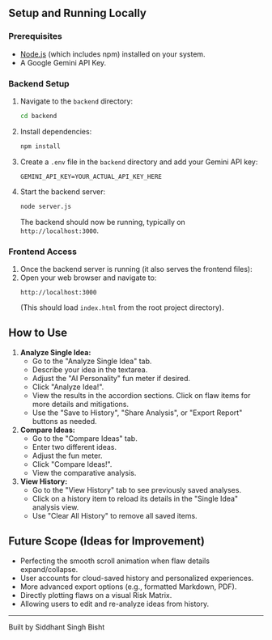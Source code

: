 
## Setup and Running Locally

### Prerequisites

*   [Node.js](https://nodejs.org/) (which includes npm) installed on your system.
*   A Google Gemini API Key.

### Backend Setup

1.  Navigate to the `backend` directory:
    ```bash
    cd backend
    ```
2.  Install dependencies:
    ```bash
    npm install
    ```
3.  Create a `.env` file in the `backend` directory and add your Gemini API key:
    ```
    GEMINI_API_KEY=YOUR_ACTUAL_API_KEY_HERE
    ```
4.  Start the backend server:
    ```bash
    node server.js
    ```
    The backend should now be running, typically on `http://localhost:3000`.

### Frontend Access

1.  Once the backend server is running (it also serves the frontend files):
2.  Open your web browser and navigate to:
    ```
    http://localhost:3000
    ```
    (This should load `index.html` from the root project directory).

## How to Use

1.  **Analyze Single Idea:**
    *   Go to the "Analyze Single Idea" tab.
    *   Describe your idea in the textarea.
    *   Adjust the "AI Personality" fun meter if desired.
    *   Click "Analyze Idea!".
    *   View the results in the accordion sections. Click on flaw items for more details and mitigations.
    *   Use the "Save to History", "Share Analysis", or "Export Report" buttons as needed.
2.  **Compare Ideas:**
    *   Go to the "Compare Ideas" tab.
    *   Enter two different ideas.
    *   Adjust the fun meter.
    *   Click "Compare Ideas!".
    *   View the comparative analysis.
3.  **View History:**
    *   Go to the "View History" tab to see previously saved analyses.
    *   Click on a history item to reload its details in the "Single Idea" analysis view.
    *   Use "Clear All History" to remove all saved items.


## Future Scope (Ideas for Improvement)

*   Perfecting the smooth scroll animation when flaw details expand/collapse.
*   User accounts for cloud-saved history and personalized experiences.
*   More advanced export options (e.g., formatted Markdown, PDF).
*   Directly plotting flaws on a visual Risk Matrix.
*   Allowing users to edit and re-analyze ideas from history.

---

Built by Siddhant Singh Bisht
